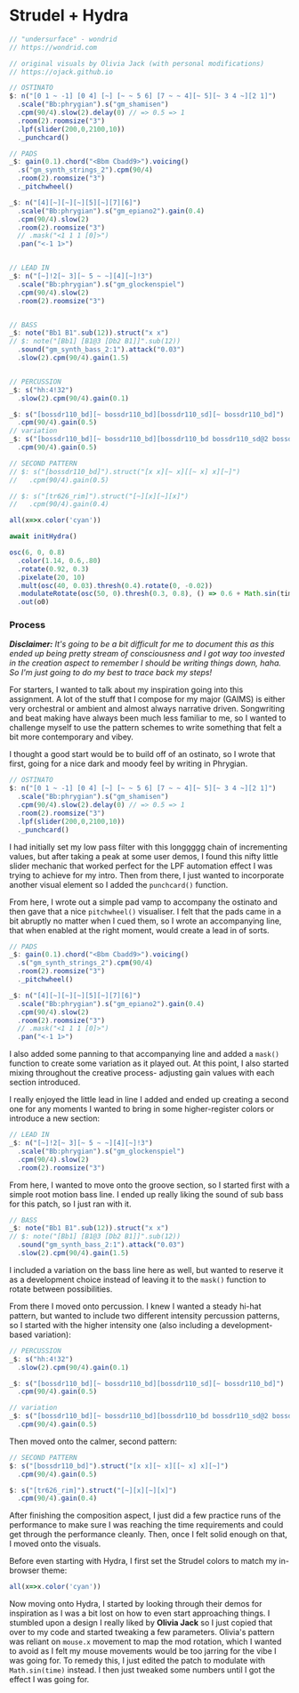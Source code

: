 # Strudel + Hydra 

```javascript
// "undersurface" - wondrid
// https://wondrid.com

// original visuals by Olivia Jack (with personal modifications)
// https://ojack.github.io

// OSTINATO
$: n("[0 1 ~ -1] [0 4] [~] [~ ~ 5 6] [7 ~ ~ 4][~ 5][~ 3 4 ~][2 1]")
  .scale("Bb:phrygian").s("gm_shamisen")
  .cpm(90/4).slow(2).delay(0) // => 0.5 => 1
  .room(2).roomsize("3")
  .lpf(slider(200,0,2100,10)) 
  ._punchcard()

// PADS
_$: gain(0.1).chord("<Bbm Cbadd9>").voicing()
  .s("gm_synth_strings_2").cpm(90/4)
  .room(2).roomsize("3")
  ._pitchwheel()

_$: n("[4][~][~][~][5][~][7][6]")
  .scale("Bb:phrygian").s("gm_epiano2").gain(0.4)
  .cpm(90/4).slow(2)
  .room(2).roomsize("3")
  // .mask("<1 1 1 [0]>")
  .pan("<-1 1>") 


// LEAD IN
_$: n("[~]!2[~ 3][~ 5 ~ ~][4][~]!3")
  .scale("Bb:phrygian").s("gm_glockenspiel")
  .cpm(90/4).slow(2)
  .room(2).roomsize("3")


// BASS
_$: note("Bb1 B1".sub(12)).struct("x x")
// $: note("[Bb1] [B1@3 [Db2 B1]]".sub(12))
  .sound("gm_synth_bass_2:1").attack("0.03")
  .slow(2).cpm(90/4).gain(1.5)


// PERCUSSION
_$: s("hh:4!32")
  .slow(2).cpm(90/4).gain(0.1)

_$: s("[bossdr110_bd][~ bossdr110_bd][bossdr110_sd][~ bossdr110_bd]")
  .cpm(90/4).gain(0.5)
// variation
_$: s("[bossdr110_bd][~ bossdr110_bd][bossdr110_bd bossdr110_sd@2 bossdr110_sd][bossdr110_sd bossdr110_sd]")
  .cpm(90/4).gain(0.5)

// SECOND PATTERN
// $: s("[bossdr110_bd]").struct("[x x][~ x][[~ x] x][~]")
//   .cpm(90/4).gain(0.5)

// $: s("[tr626_rim]").struct("[~][x][~][x]")
//   .cpm(90/4).gain(0.4)

all(x=>x.color('cyan'))

await initHydra()

osc(6, 0, 0.8)
  .color(1.14, 0.6,.80)
  .rotate(0.92, 0.3)
  .pixelate(20, 10)
  .mult(osc(40, 0.03).thresh(0.4).rotate(0, -0.02))
  .modulateRotate(osc(50, 0).thresh(0.3, 0.8), () => 0.6 + Math.sin(time) * 0.25)
  .out(o0)
```

### Process
***Disclaimer:** It's going to be a bit difficult for me to document this as this ended up being pretty stream of consciousness and I got way too invested in the creation aspect to remember I should be writing things down, haha. So I'm just going to do my best to trace back my steps!*

For starters, I wanted to talk about my inspiration going into this assignment. A lot of the stuff that I compose for my major (GAIMS) is either very orchestral or ambient and almost always narrative driven. Songwriting and beat making have always been much less familiar to me, so I wanted to challenge myself to use the pattern schemes to write something that felt a bit more contemporary and vibey. 

I thought a good start would be to build off of an ostinato, so I wrote that first, going for a nice dark and moody feel by writing in Phrygian.

```javascript
// OSTINATO
$: n("[0 1 ~ -1] [0 4] [~] [~ ~ 5 6] [7 ~ ~ 4][~ 5][~ 3 4 ~][2 1]")
  .scale("Bb:phrygian").s("gm_shamisen")
  .cpm(90/4).slow(2).delay(0) // => 0.5 => 1
  .room(2).roomsize("3")
  .lpf(slider(200,0,2100,10)) 
  ._punchcard()
```

I had initially set my low pass filter with this longgggg chain of incrementing values, but after taking a peak at some user demos, I found this nifty little slider mechanic that worked perfect for the LPF automation effect I was trying to achieve for my intro. Then from there, I just wanted to incorporate another visual element so I added the `punchcard()` function.

From here, I wrote out a simple pad vamp to accompany the ostinato and then gave that a nice `pitchwheel()` visualiser. I felt that the pads came in a bit abruptly no matter when I cued them, so I wrote an accompanying line, that when enabled at the right moment, would create a lead in of sorts.

```javascript
// PADS
_$: gain(0.1).chord("<Bbm Cbadd9>").voicing()
  .s("gm_synth_strings_2").cpm(90/4)
  .room(2).roomsize("3")
  ._pitchwheel()

_$: n("[4][~][~][~][5][~][7][6]")
  .scale("Bb:phrygian").s("gm_epiano2").gain(0.4)
  .cpm(90/4).slow(2)
  .room(2).roomsize("3")
  // .mask("<1 1 1 [0]>")
  .pan("<-1 1>") 
```

I also added some panning to that accompanying line and added a `mask()` function to create some variation as it played out. At this point, I also started mixing throughout the creative process- adjusting gain values with each section introduced.

I really enjoyed the little lead in line I added and ended up creating a second one for any moments I wanted to bring in some higher-register colors or introduce a new section:

```javascript
// LEAD IN
_$: n("[~]!2[~ 3][~ 5 ~ ~][4][~]!3")
  .scale("Bb:phrygian").s("gm_glockenspiel")
  .cpm(90/4).slow(2)
  .room(2).roomsize("3")
```

From here, I wanted to move onto the groove section, so I started first with a simple root motion bass line. I ended up really liking the sound of sub bass for this patch, so I just ran with it.

```javascript
// BASS
_$: note("Bb1 B1".sub(12)).struct("x x")
// $: note("[Bb1] [B1@3 [Db2 B1]]".sub(12))
  .sound("gm_synth_bass_2:1").attack("0.03")
  .slow(2).cpm(90/4).gain(1.5)
```

I included a variation on the bass line here as well, but wanted to reserve it as a development choice instead of leaving it to the `mask()` function to rotate between possibilities. 

From there I moved onto percussion. I knew I wanted a steady hi-hat pattern, but wanted to include two different intensity percussion patterns, so I started with the higher intensity one (also including a development-based variation):

```javascript
// PERCUSSION
_$: s("hh:4!32")
  .slow(2).cpm(90/4).gain(0.1)

_$: s("[bossdr110_bd][~ bossdr110_bd][bossdr110_sd][~ bossdr110_bd]")
  .cpm(90/4).gain(0.5)

// variation
_$: s("[bossdr110_bd][~ bossdr110_bd][bossdr110_bd bossdr110_sd@2 bossdr110_sd][bossdr110_sd bossdr110_sd]")
  .cpm(90/4).gain(0.5)
```

Then moved onto the calmer, second pattern:

```javascript
// SECOND PATTERN
$: s("[bossdr110_bd]").struct("[x x][~ x][[~ x] x][~]")
  .cpm(90/4).gain(0.5)

$: s("[tr626_rim]").struct("[~][x][~][x]")
  .cpm(90/4).gain(0.4)
```

After finishing the composition aspect, I just did a few practice runs of the performance to make sure I was reaching the time requirements and could get through the performance cleanly. Then, once I felt solid enough on that, I moved onto the visuals. 

Before even starting with Hydra, I first set the Strudel colors to match my in-browser theme:

```javascript
all(x=>x.color('cyan'))
```

Now moving onto Hydra, I started by looking through their demos for inspiration as I was a bit lost on how to even start approaching things. I stumbled upon a design I really liked by **Olivia Jack** so I just copied that over to my code and started tweaking a few parameters. Olivia's pattern was reliant on `mouse.x` movement to map the mod rotation, which I wanted to avoid as I felt my mouse movements would be too jarring for the vibe I was going for. To remedy this, I just edited the patch to modulate with `Math.sin(time)` instead. I then just tweaked some numbers until I got the effect I was going for. 